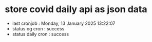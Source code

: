 # store covid daily api as json data

- last cronjob : Monday, 13 January 2025 13:22:07
- status og cron : success
- status daily cron : success
      
      